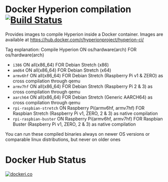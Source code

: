 # Docker Hyperion compilation <br>[![Build Status](https://dev.azure.com/Hyperion-Project/Hyperion.NG/_apis/build/status/Hyperion.NG.Docker-CI?branchName=master)](https://dev.azure.com/Hyperion-Project/Hyperion.NG/_build/latest?definitionId=6&branchName=master)<br>
Provides images to compile Hyperion inside a Docker container.
Images are available at https://hub.docker.com/r/hyperionproject/hyperion-ci/

Tag explanation: Compile Hyperion ON os/hardware(arch) FOR os/hardware(arch)
 - `i386` ON all(x86_64) FOR Debian Stretch (x86)
 - `amd64` ON all(x86_64) FOR Debian Stretch (x64)
 - `armv6hf` ON all(x86_64) FOR Debian Stretch (Raspberry Pi v1 & ZERO) as cross compilation through qemu
 - `armv7hf` ON all(x86_64) FOR Debian Stretch (Raspberry Pi 2 & 3) as cross compilation through qemu
 - `aarch64` ON all(x86_64) FOR Debian Stretch (Generic AARCH64) as cross compilation through qemu
 - `rpi-raspbian-stretch` ON Raspberry Pi(armv6hf, armv7hf) FOR Raspbian Stretch (Raspberry Pi v1, ZERO, 2 & 3) as native compilation
 - `rpi-raspbian-buster` ON Raspberry Pi(armv6hf, armv7hf) FOR Raspbian Buster (Raspberry Pi v1, ZERO, 2 & 3) as native compilation


You can run these compiled binaries always on newer OS versions or comparable linux distributions, but never on older ones

# Docker Hub Status
[![dockeri.co](https://dockeri.co/image/hyperionproject/hyperion-ci)](https://hub.docker.com/r/hyperionproject/hyperion-ci)
